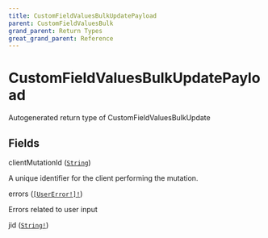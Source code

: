 ```yaml
---
title: CustomFieldValuesBulkUpdatePayload
parent: CustomFieldValuesBulk
grand_parent: Return Types
great_grand_parent: Reference
---
```


# CustomFieldValuesBulkUpdatePayload

Autogenerated return type of CustomFieldValuesBulkUpdate

## Fields

<div class="field-entry ">
  <span id="client_mutation_id" class="field-name anchored">clientMutationId (<code><a href="/docs/reference/scalar/string">String</a></code>)</span>

  <div class="description-wrapper">
   <p>A unique identifier for the client performing the mutation.</p>

  </div>
</div>

<div class="field-entry ">
  <span id="errors" class="field-name anchored">errors (<code><a href="/docs/reference/object/user_error">[UserError!]!</a></code>)</span>

  <div class="description-wrapper">
   <p>Errors related to user input</p>

  </div>
</div>

<div class="field-entry ">
  <span id="jid" class="field-name anchored">jid (<code><a href="/docs/reference/scalar/string">String!</a></code>)</span>

  <div class="description-wrapper">

  </div>
</div>

